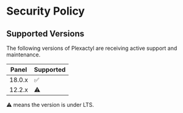 # Security Policy

## Supported Versions

The following versions of Plexactyl are receiving active support and maintenance.

| Panel  | Supported         |
|--------|-------------------|
| 18.0.x | :white_check_mark:|
| 12.2.x | :warning:         |

:warning: means the version is under LTS.